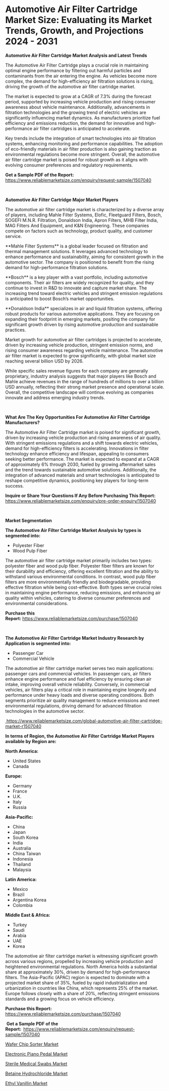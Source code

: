 <p><h1>Automotive Air Filter Cartridge Market Size: Evaluating its Market Trends, Growth, and Projections 2024 - 2031</h1></p><p><strong>Automotive Air Filter Cartridge Market Analysis and Latest Trends</strong></p>
<p><p>The Automotive Air Filter Cartridge plays a crucial role in maintaining optimal engine performance by filtering out harmful particles and contaminants from the air entering the engine. As vehicles become more complex, the demand for high-efficiency air filtration solutions is rising, driving the growth of the automotive air filter cartridge market.</p><p>The market is expected to grow at a CAGR of 7.3% during the forecast period, supported by increasing vehicle production and rising consumer awareness about vehicle maintenance. Additionally, advancements in filtration technologies and the growing trend of electric vehicles are significantly influencing market dynamics. As manufacturers prioritize fuel efficiency and emissions reduction, the demand for innovative and high-performance air filter cartridges is anticipated to accelerate.</p><p>Key trends include the integration of smart technologies into air filtration systems, enhancing monitoring and performance capabilities. The adoption of eco-friendly materials in air filter production is also gaining traction as environmental regulations become more stringent. Overall, the automotive air filter cartridge market is poised for robust growth as it aligns with evolving consumer preferences and regulatory requirements.</p></p>
<p><strong>Get a Sample PDF of the Report:&nbsp;</strong> <a href="https://www.reliablemarketsize.com/enquiry/request-sample/1507040">https://www.reliablemarketsize.com/enquiry/request-sample/1507040</a></p>
<p>&nbsp;</p>
<p><strong>Automotive Air Filter Cartridge Major Market Players</strong></p>
<p><p>The automotive air filter cartridge market is characterized by a diverse array of players, including Mahle Filter Systems, Elofic, Fleetguard Filters, Bosch, SOGEFI M.N.R. Filtration, Donaldson India, Apron Filters, MHB Filter India, MAG Filters And Equipment, and K&N Engineering. These companies compete on factors such as technology, product quality, and customer service.</p><p>**Mahle Filter Systems** is a global leader focused on filtration and thermal management solutions. It leverages advanced technology to enhance performance and sustainability, aiming for consistent growth in the automotive sector. The company is positioned to benefit from the rising demand for high-performance filtration solutions.</p><p>**Bosch** is a key player with a vast portfolio, including automotive components. Their air filters are widely recognized for quality, and they continue to invest in R&D to innovate and capture market share. The increasing trend toward electric vehicles and stringent emission regulations is anticipated to boost Bosch’s market opportunities.</p><p>**Donaldson India** specializes in air and liquid filtration systems, offering robust products for various automotive applications. They are focusing on expanding their footprint in emerging markets, positing the company for significant growth driven by rising automotive production and sustainable practices.</p><p>Market growth for automotive air filter cartridges is projected to accelerate, driven by increasing vehicle production, stringent emission norms, and rising consumer awareness regarding vehicle maintenance. The automotive air filter market is expected to grow significantly, with global market size reaching several billion USD by 2026. </p><p>While specific sales revenue figures for each company are generally proprietary, industry analysis suggests that major players like Bosch and Mahle achieve revenues in the range of hundreds of millions to over a billion USD annually, reflecting their strong market presence and operational scale. Overall, the competitive landscape will continue evolving as companies innovate and address emerging industry trends.</p></p>
<p>&nbsp;</p>
<p><strong>What Are The Key Opportunities For Automotive Air Filter Cartridge Manufacturers?</strong></p>
<p><p>The Automotive Air Filter Cartridge market is poised for significant growth, driven by increasing vehicle production and rising awareness of air quality. With stringent emissions regulations and a shift towards electric vehicles, demand for high-efficiency filters is accelerating. Innovations in filter technology enhance efficiency and lifespan, appealing to consumers seeking better performance. The market is expected to expand at a CAGR of approximately 6% through 2030, fueled by growing aftermarket sales and the trend towards sustainable automotive solutions. Additionally, the integration of advanced materials and smart technologies is anticipated to reshape competitive dynamics, positioning key players for long-term success.</p></p>
<p><strong>Inquire or Share Your Questions If Any Before Purchasing This Report:</strong> <a href="https://www.reliablemarketsize.com/enquiry/pre-order-enquiry/1507040">https://www.reliablemarketsize.com/enquiry/pre-order-enquiry/1507040</a></p>
<p>&nbsp;</p>
<p><strong>Market Segmentation</strong></p>
<p><strong>The Automotive Air Filter Cartridge Market Analysis by types is segmented into:</strong></p>
<p><ul><li>Polyester Fiber</li><li>Wood Pulp Fiber</li></ul></p>
<p><p>The automotive air filter cartridge market primarily includes two types: polyester fiber and wood pulp fiber. Polyester fiber filters are known for their durability and efficiency, offering excellent filtration and the ability to withstand various environmental conditions. In contrast, wood pulp fiber filters are more environmentally friendly and biodegradable, providing effective filtration while being cost-effective. Both types serve crucial roles in maintaining engine performance, reducing emissions, and enhancing air quality within vehicles, catering to diverse consumer preferences and environmental considerations.</p></p>
<p><strong>Purchase this Report:&nbsp;</strong><a href="https://www.reliablemarketsize.com/purchase/1507040">https://www.reliablemarketsize.com/purchase/1507040</a></p>
<p>&nbsp;</p>
<p><strong>The Automotive Air Filter Cartridge Market Industry Research by Application is segmented into:</strong></p>
<p><ul><li>Passenger Car</li><li>Commercial Vehicle</li></ul></p>
<p><p>The automotive air filter cartridge market serves two main applications: passenger cars and commercial vehicles. In passenger cars, air filters enhance engine performance and fuel efficiency by ensuring clean air intake, improving overall vehicle reliability. Conversely, in commercial vehicles, air filters play a critical role in maintaining engine longevity and performance under heavy loads and diverse operating conditions. Both segments prioritize air quality management to reduce emissions and meet environmental regulations, driving demand for advanced filtration technologies in the automotive sector.</p></p>
<p><a href="https://www.reliablemarketsize.com/global-automotive-air-filter-cartridge-market-r1507040">&nbsp;https://www.reliablemarketsize.com/global-automotive-air-filter-cartridge-market-r1507040</a></p>
<p><strong>In terms of Region, the Automotive Air Filter Cartridge Market Players available by Region are:</strong></p>
<p>
    <p> <strong> North America: </strong>
        <ul>
            <li>United States</li>
            <li>Canada</li>
        </ul>
        </p> 
    <p> <strong> Europe: </strong>
        <ul>
            <li>Germany</li>
            <li>France</li>
            <li>U.K.</li>
            <li>Italy</li>
            <li>Russia</li>
        </ul>
        </p> 
    <p> <strong> Asia-Pacific: </strong>
        <ul>
            <li>China</li>
            <li>Japan</li>
            <li>South Korea</li>
            <li>India</li>
            <li>Australia</li>
            <li>China Taiwan</li>
            <li>Indonesia</li>
            <li>Thailand</li>
            <li>Malaysia</li>
        </ul>
        </p> 
    <p> <strong> Latin America: </strong>
        <ul>
            <li>Mexico</li>
            <li>Brazil</li>
            <li>Argentina Korea</li>
            <li>Colombia</li>
        </ul>
        </p> 
    <p> <strong> Middle East & Africa: </strong>
        <ul>
            <li>Turkey</li>
            <li>Saudi</li>
            <li>Arabia</li>
            <li>UAE</li>
            <li>Korea</li>
        </ul>
    </p>
    </p>
<p><p>The automotive air filter cartridge market is witnessing significant growth across various regions, propelled by increasing vehicle production and heightened environmental regulations. North America holds a substantial share at approximately 30%, driven by demand for high-performance filters. The Asia-Pacific (APAC) region is expected to dominate with a projected market share of 35%, fueled by rapid industrialization and urbanization in countries like China, which represents 25% of the market. Europe follows closely with a share of 20%, reflecting stringent emissions standards and a growing focus on vehicle efficiency.</p></p>
<p><strong>Purchase this Report: </strong><a href="https://www.reliablemarketsize.com/purchase/1507040">https://www.reliablemarketsize.com/purchase/1507040</a></p>
<p>&nbsp;<strong>Get a Sample PDF of the Report:&nbsp;&nbsp;</strong><a href="https://www.reliablemarketsize.com/enquiry/request-sample/1507040">https://www.reliablemarketsize.com/enquiry/request-sample/1507040</a></p>
<p><strong></strong></p>
<p><p><a href="https://medium.com/@mrjessycarter/global-wafer-chip-sorter-market-trends-and-innovations-a-forward-looking-analysis-2024-2031-eeefc4582702?postPublishedType=repub">Wafer Chip Sorter Market</a></p><p><a href="https://issuu.com/reportprime-2/docs/electronic-piano-pedal-market-size-_471d33d0a86dc2">Electronic Piano Pedal Market</a></p><p><a href="https://medium.com/@conjunktivitas3566/what-is-influencing-the-future-of-sterile-medical-swabs-1521ab53697a">Sterile Medical Swabs Market</a></p><p><a href="https://www.linkedin.com/pulse/future-betaine-hydrochloride-market-global-forecast-trends-2024-amutf?trackingId=7SKRTk7NR7SCIYE3SvZbMw%3D%3D">Betaine Hydrochloride Market</a></p><p><a href="https://www.linkedin.com/pulse/ethyl-vanillin-market-trends-detailed-study-its-segmentation-ihvff?trackingId=gYVpG3WOTFGN8XimRkPAyw%3D%3D">Ethyl Vanillin Market</a></p></p>